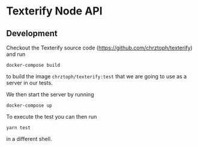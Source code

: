 # Texterify Node API

## Development

Checkout the Texterify source code (https://github.com/chrztoph/texterify) and run

```
docker-compose build
```

to build the image `chrztoph/texterify:test` that we are going to use as a server in our tests.

We then start the server by running

```
docker-compose up
```

To execute the test you can then run

```
yarn test
```

in a different shell.
